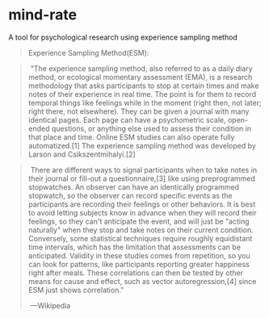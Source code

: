 # mind-rate
A tool for psychological research using experience sampling method

> Experience Sampling Method(ESM):

> ​	"The experience sampling method, also referred to as a daily diary method, or ecological momentary assessment (EMA), is a research methodology that asks participants to stop at certain times and make notes of their experience in real time. The point is for them to record temporal things like feelings while in the moment (right then, not later; right there, not elsewhere). They can be given a journal with many identical pages. Each page can have a psychometric scale, open-ended questions, or anything else used to assess their condition in that place and time. Online ESM studies can also operate fully automatized.[1] The experience sampling method was developed by Larson and Csikszentmihalyi.[2]

> ​	There are different ways to signal participants when to take notes in their journal or fill-out a questionnaire,[3] like using preprogrammed stopwatches. An observer can have an identically programmed stopwatch, so the observer can record specific events as the participants are recording their feelings or other behaviors. It is best to avoid letting subjects know in advance when they will record their feelings, so they can't anticipate the event, and will just be "acting naturally" when they stop and take notes on their current condition. Conversely, some statistical techniques require roughly equidistant time intervals, which has the limitation that assessments can be anticipated. Validity in these studies comes from repetition, so you can look for patterns, like participants reporting greater happiness right after meals. These correlations can then be tested by other means for cause and effect, such as vector autoregression,[4] since ESM just shows correlation."      
>
> ​														—Wikipedia
>
> 